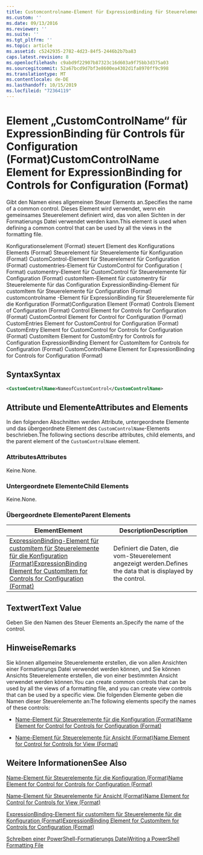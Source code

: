 ```yaml
---
title: Customcontrolname-Element für ExpressionBinding für Steuerelemente für die Konfiguration (Format) | Microsoft-Dokumentation
ms.custom: ''
ms.date: 09/13/2016
ms.reviewer: ''
ms.suite: ''
ms.tgt_pltfrm: ''
ms.topic: article
ms.assetid: c5242935-2782-4d23-84f5-2446b2b7ba83
caps.latest.revision: 8
ms.openlocfilehash: c9abd9f22907b87323c16d603a9f75bb3d375a03
ms.sourcegitcommit: 52a67bcd9d7bf3e8600ea4302d1fa8970ff9c998
ms.translationtype: MT
ms.contentlocale: de-DE
ms.lasthandoff: 10/15/2019
ms.locfileid: "72364119"
---
```

# <a name="customcontrolname-element-for-expressionbinding-for-controls-for-configuration-format"></a><span data-ttu-id="3a4fa-102">Element „CustomControlName“ für ExpressionBinding für Controls für Configuration (Format)</span><span class="sxs-lookup"><span data-stu-id="3a4fa-102">CustomControlName Element for ExpressionBinding for Controls for Configuration (Format)</span></span>

<span data-ttu-id="3a4fa-103">Gibt den Namen eines allgemeinen Steuer Elements an.</span><span class="sxs-lookup"><span data-stu-id="3a4fa-103">Specifies the name of a common control.</span></span> <span data-ttu-id="3a4fa-104">Dieses Element wird verwendet, wenn ein gemeinsames Steuerelement definiert wird, das von allen Sichten in der Formatierungs Datei verwendet werden kann.</span><span class="sxs-lookup"><span data-stu-id="3a4fa-104">This element is used when defining a common control that can be used by all the views in the formatting file.</span></span>

<span data-ttu-id="3a4fa-105">Konfigurationselement (Format) steuert Element des Konfigurations Elements (Format) Steuerelement für Steuerelemente für Konfiguration (Format) CustomControl-Element für Steuerelement für Configuration (Format) customentries-Element für CustomControl for Configuration ( Format) customentry-Element für CustomControl für Steuerelemente für Configuration (Format) customItem-Element für customentry für Steuerelemente für das Configuration ExpressionBinding-Element für customItem für Steuerelemente für Configuration (Format) customcontrolname -Element für ExpressionBinding für Steuerelemente für die Konfiguration (Format)</span><span class="sxs-lookup"><span data-stu-id="3a4fa-105">Configuration Element (Format) Controls Element of Configuration (Format) Control Element for Controls for Configuration (Format) CustomControl Element for Control for Configuration (Format) CustomEntries Element for CustomControl for Configuration (Format) CustomEntry Element for CustomControl for Controls for Configuration (Format) CustomItem Element for CustomEntry for Controls for Configuration ExpressionBinding Element for CustomItem for Controls for Configuration (Format) CustomControlName Element for ExpressionBinding for Controls for Configuration (Format)</span></span>

## <a name="syntax"></a><span data-ttu-id="3a4fa-106">Syntax</span><span class="sxs-lookup"><span data-stu-id="3a4fa-106">Syntax</span></span>

```xml
<CustomControlName>NameofCustomControl</CustomControlName>
```

## <a name="attributes-and-elements"></a><span data-ttu-id="3a4fa-107">Attribute und Elemente</span><span class="sxs-lookup"><span data-stu-id="3a4fa-107">Attributes and Elements</span></span>

<span data-ttu-id="3a4fa-108">In den folgenden Abschnitten werden Attribute, untergeordnete Elemente und das übergeordnete Element des `CustomControlName`-Elements beschrieben.</span><span class="sxs-lookup"><span data-stu-id="3a4fa-108">The following sections describe attributes, child elements, and the parent element of the `CustomControlName` element.</span></span>

### <a name="attributes"></a><span data-ttu-id="3a4fa-109">Attributes</span><span class="sxs-lookup"><span data-stu-id="3a4fa-109">Attributes</span></span>

<span data-ttu-id="3a4fa-110">Keine.</span><span class="sxs-lookup"><span data-stu-id="3a4fa-110">None.</span></span>

### <a name="child-elements"></a><span data-ttu-id="3a4fa-111">Untergeordnete Elemente</span><span class="sxs-lookup"><span data-stu-id="3a4fa-111">Child Elements</span></span>

<span data-ttu-id="3a4fa-112">Keine.</span><span class="sxs-lookup"><span data-stu-id="3a4fa-112">None.</span></span>

### <a name="parent-elements"></a><span data-ttu-id="3a4fa-113">Übergeordnete Elemente</span><span class="sxs-lookup"><span data-stu-id="3a4fa-113">Parent Elements</span></span>

|<span data-ttu-id="3a4fa-114">Element</span><span class="sxs-lookup"><span data-stu-id="3a4fa-114">Element</span></span>|<span data-ttu-id="3a4fa-115">Description</span><span class="sxs-lookup"><span data-stu-id="3a4fa-115">Description</span></span>|
|-------------|-----------------|
|[<span data-ttu-id="3a4fa-116">ExpressionBinding-Element für customItem für Steuerelemente für die Konfiguration (Format)</span><span class="sxs-lookup"><span data-stu-id="3a4fa-116">ExpressionBinding Element for CustomItem for Controls for Configuration (Format)</span></span>](./expressionbinding-element-for-customitem-for-controls-for-configuration-format.md)|<span data-ttu-id="3a4fa-117">Definiert die Daten, die vom-Steuerelement angezeigt werden.</span><span class="sxs-lookup"><span data-stu-id="3a4fa-117">Defines the data that is displayed by the control.</span></span>|

## <a name="text-value"></a><span data-ttu-id="3a4fa-118">Textwert</span><span class="sxs-lookup"><span data-stu-id="3a4fa-118">Text Value</span></span>

<span data-ttu-id="3a4fa-119">Geben Sie den Namen des Steuer Elements an.</span><span class="sxs-lookup"><span data-stu-id="3a4fa-119">Specify the name of the control.</span></span>

## <a name="remarks"></a><span data-ttu-id="3a4fa-120">Hinweise</span><span class="sxs-lookup"><span data-stu-id="3a4fa-120">Remarks</span></span>

<span data-ttu-id="3a4fa-121">Sie können allgemeine Steuerelemente erstellen, die von allen Ansichten einer Formatierungs Datei verwendet werden können, und Sie können Ansichts Steuerelemente erstellen, die von einer bestimmten Ansicht verwendet werden können.</span><span class="sxs-lookup"><span data-stu-id="3a4fa-121">You can create common controls that can be used by all the views of a formatting file, and you can create view controls that can be used by a specific view.</span></span> <span data-ttu-id="3a4fa-122">Die folgenden Elemente geben die Namen dieser Steuerelemente an:</span><span class="sxs-lookup"><span data-stu-id="3a4fa-122">The following elements specify the names of these controls:</span></span>

- [<span data-ttu-id="3a4fa-123">Name-Element für Steuerelemente für die Konfiguration (Format)</span><span class="sxs-lookup"><span data-stu-id="3a4fa-123">Name Element for Control for Controls for Configuration (Format)</span></span>](./name-element-for-control-for-controls-for-configuration-format.md)

- [<span data-ttu-id="3a4fa-124">Name-Element für Steuerelemente für Ansicht (Format)</span><span class="sxs-lookup"><span data-stu-id="3a4fa-124">Name Element for Control for Controls for View (Format)</span></span>](./name-element-for-control-for-controls-for-view-format.md)

## <a name="see-also"></a><span data-ttu-id="3a4fa-125">Weitere Informationen</span><span class="sxs-lookup"><span data-stu-id="3a4fa-125">See Also</span></span>

[<span data-ttu-id="3a4fa-126">Name-Element für Steuerelemente für die Konfiguration (Format)</span><span class="sxs-lookup"><span data-stu-id="3a4fa-126">Name Element for Control for Controls for Configuration (Format)</span></span>](./name-element-for-control-for-controls-for-configuration-format.md)

[<span data-ttu-id="3a4fa-127">Name-Element für Steuerelemente für Ansicht (Format)</span><span class="sxs-lookup"><span data-stu-id="3a4fa-127">Name Element for Control for Controls for View (Format)</span></span>](./name-element-for-control-for-controls-for-view-format.md)

[<span data-ttu-id="3a4fa-128">ExpressionBinding-Element für customItem für Steuerelemente für die Konfiguration (Format)</span><span class="sxs-lookup"><span data-stu-id="3a4fa-128">ExpressionBinding Element for CustomItem for Controls for Configuration (Format)</span></span>](./expressionbinding-element-for-customitem-for-controls-for-configuration-format.md)

[<span data-ttu-id="3a4fa-129">Schreiben einer PowerShell-Formatierungs Datei</span><span class="sxs-lookup"><span data-stu-id="3a4fa-129">Writing a PowerShell Formatting File</span></span>](./writing-a-powershell-formatting-file.md)
